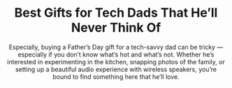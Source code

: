 ---
layout: post
title: Best Gifts for Tech Dads That He’ll Never Think Of
subtitle: Especially, buying a Father’s Day gift for a tech-savvy dad can be tricky — especially if you don’t know what’s hot and what’s not. Whether he’s interested in experimenting in the kitchen, snapping photos of the family, or setting up a beautiful audio experience with wireless speakers, you’re bound to find something here that he’ll love.
header-img: "img/post/2023/09/copied/medium_tech_gifts_for_dad_7a8729b8ba.png"
header-style: text
permalink: "/gifts-for-tech-dads/"
catalog: true
tags:
  - Recipients 
  - Men
---  
